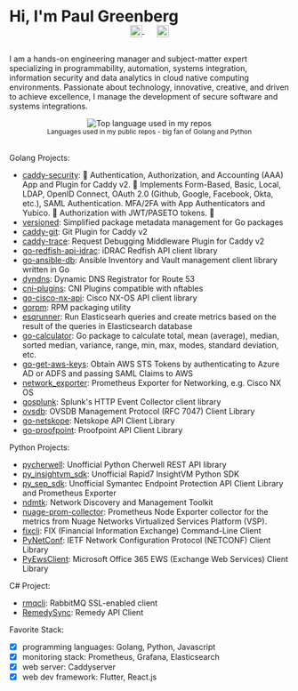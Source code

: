 # Hi, I'm Paul Greenberg

<p align="center" style="margin: -20px 0 30px">
  <a href="https://www.linkedin.com/in/greenpau/" target="_blank" style='margin-right:10px'>
    <img align="center" src="https://cdn.jsdelivr.net/npm/simple-icons@3.0.1/icons/linkedin.svg" alt="linkedin" height="22px" width="22px" />
  </a>
  &nbsp;&nbsp;
  <a href="mailto:greenpau@outlook.com" target="_blank">
    <img align="center" src="https://cdn.jsdelivr.net/npm/simple-icons@3.0.1/icons/protonmail.svg" alt="email" height="22px" width="22px" />
  </a>
</p>

I am a hands-on engineering manager and subject-matter expert specializing in programmability, automation, systems integration, information security and data analytics in cloud native computing environments. Passionate about technology, innovative, creative, and driven to achieve excellence, I manage the development of secure software and systems integrations.

<div align="center">
  <img width="" src="https://github-readme-stats.vercel.app/api/top-langs/?username=greenpau&layout=compact&hide_title=1&card_width=300" alt="Top language used in my repos" />
  <br />
  <small>Languages used in my public repos - big fan of Golang and Python</small>
  <br />
  <br />
</div>

Golang Projects:
* [caddy-security](https://github.com/greenpau/caddy-security): 🔐 Authentication, Authorization, and Accounting (AAA) App and Plugin for Caddy v2. 💎 Implements Form-Based, Basic, Local, LDAP, OpenID Connect, OAuth 2.0 (Github, Google, Facebook, Okta, etc.), SAML Authentication. MFA/2FA with App Authenticators and Yubico. 💎 Authorization with JWT/PASETO tokens. 🔐
* [versioned](https://github.com/greenpau/versioned): Simplified package metadata management for Go packages
* [caddy-git](https://github.com/greenpau/caddy-git): Git Plugin for Caddy v2
* [caddy-trace](https://github.com/greenpau/caddy-trace): Request Debugging Middleware Plugin for Caddy v2
* [go-redfish-api-idrac](https://github.com/greenpau/go-redfish-api-idrac): iDRAC Redfish API client library
* [go-ansible-db](https://github.com/greenpau/go-ansible-db): Ansible Inventory and Vault management client library written in Go
* [dyndns](https://github.com/greenpau/dyndns): Dynamic DNS Registrator for Route 53
* [cni-plugins](https://github.com/greenpau/cni-plugins): CNI Plugins compatible with nftables
* [go-cisco-nx-api](https://github.com/greenpau/go-cisco-nx-api): Cisco NX-OS API client library
* [gorpm](https://github.com/greenpau/gorpm): RPM packaging utility
* [esqrunner](https://github.com/greenpau/esqrunner): Run Elasticsearh queries and create metrics based on the result of the queries in Elasticsearch database
* [go-calculator](https://github.com/greenpau/go-calculator): Go package to calculate total, mean (average), median, sorted median, variance, range, min, max, modes, standard deviation, etc.
* [go-get-aws-keys](https://github.com/greenpau/go-get-aws-keys): Obtain AWS STS Tokens by authenticating to Azure AD or ADFS and passing SAML Claims to AWS
* [network_exporter](https://github.com/greenpau/network_exporter): Prometheus Exporter for Networking, e.g. Cisco NX OS
* [gosplunk](https://github.com/greenpau/gosplunk): Splunk's HTTP Event Collector client library
* [ovsdb](https://github.com/greenpau/ovsdb): OVSDB Management Protocol (RFC 7047) Client Library
* [go-netskope](https://github.com/greenpau/go-netskope): Netskope API Client Library
* [go-proofpoint](https://github.com/greenpau/go-proofpoint): Proofpoint API Client Library

Python Projects:
* [pycherwell](https://github.com/greenpau/pycherwell): Unofficial Python Cherwell REST API library
* [py_insightvm_sdk](https://github.com/greenpau/py_insightvm_sdk): Unofficial Rapid7 InsightVM Python SDK
* [py_sep_sdk](https://github.com/greenpau/py_sep_sdk): Unofficial Symantec Endpoint Protection API Client Library and Prometheus Exporter 
* [ndmtk](https://github.com/greenpau/ndmtk): Network Discovery and Management Toolkit 
* [nuage-prom-collector](https://github.com/greenpau/nuage-prom-collector): Prometheus Node Exporter collector for the metrics from Nuage Networks Virtualized Services Platform (VSP). 
* [fixcli](https://github.com/greenpau/fixcli): FIX (Financial Information Exchange) Command-Line Client
* [PyNetConf](https://github.com/greenpau/PyNetConf): IETF Network Configuration Protocol (NETCONF) Client Library
* [PyEwsClient](https://github.com/greenpau/PyEwsClient): Microsoft Office 365 EWS (Exchange Web Services) Client Library

C# Project:
* [rmqcli](https://github.com/greenpau/rmqcli): RabbitMQ SSL-enabled client
* [RemedySync](https://github.com/greenpau/RemedySync): Remedy API Client

Favorite Stack:
- [x] programming languages: Golang, Python, Javascript
- [x] monitoring stack: Prometheus, Grafana, Elasticsearch
- [x] web server: Caddyserver
- [x] web dev framework: Flutter, React.js
